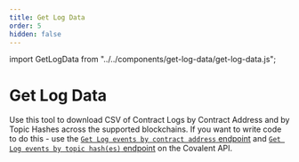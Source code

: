 ```yaml
---
title: Get Log Data
order: 5
hidden: false
---
```


import GetLogData from "../../components/get-log-data/get-log-data.js";

# Get Log Data

Use this tool to download CSV of Contract Logs by Contract Address and by Topic Hashes across the supported blockchains. If you want to write code to do this - use the [`Get Log events by contract address` endpoint](https://www.covalenthq.com/docs/api/#get-/v1/{chain_id}/events/address/{address}/) and [`Get Log events by topic hash(es)` endpoint](https://www.covalenthq.com/docs/api/#get-/v1/{chain_id}/events/topics/{topic}/) on the Covalent API. 

<p>
  <GetLogData />
</p>
